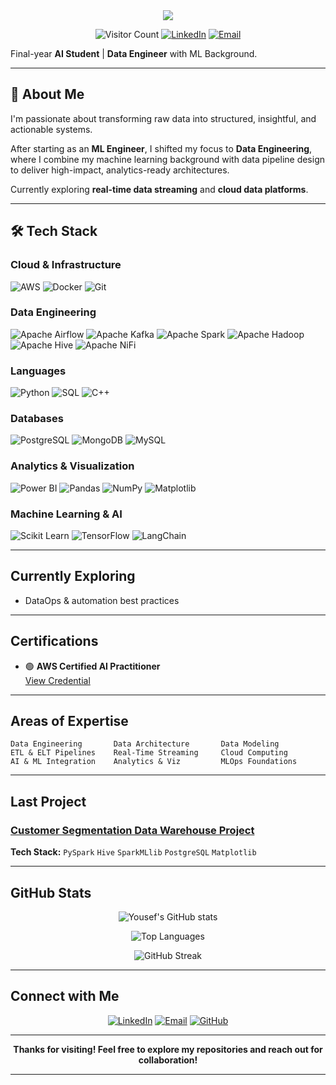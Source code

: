 <div align="center">
  <a href="https://git.io/typing-svg">
    <img src="https://readme-typing-svg.herokuapp.com?color=%23036CF7&size=30&v&width=1000&lines=Hi+there+👋+Welcome+to+My+Profile!;+I+am+Yousef+Mohamed👋;" />
  </a>
</div>

<div align="center">
  
![Visitor Count](https://komarev.com/ghpvc/?username=Yousefuwk20&label=Profile%20views&color=0e75b6&style=flat)
[![LinkedIn](https://img.shields.io/badge/LinkedIn-Connect-blue?logo=linkedin)](https://www.linkedin.com/in/yousef-mohamed-salem/)
[![Email](https://img.shields.io/badge/Email-Contact-red?logo=gmail)](mailto:yousef.zsc123@gmail.com)

</div>

Final-year **AI Student** | **Data Engineer** with ML Background.

---

## 🚀 About Me

I'm passionate about transforming raw data into structured, insightful, and actionable systems.  

After starting as an **ML Engineer**, I shifted my focus to **Data Engineering**, where I combine my machine learning background with data pipeline design to deliver high-impact, analytics-ready architectures.  

Currently exploring **real-time data streaming** and **cloud data platforms**.

---

## 🛠️ Tech Stack

### Cloud & Infrastructure
![AWS](https://img.shields.io/badge/AWS-232F3E?style=for-the-badge&logo=amazon-aws&logoColor=white)
![Docker](https://img.shields.io/badge/Docker-2496ED?style=for-the-badge&logo=docker&logoColor=white)
![Git](https://img.shields.io/badge/Git-F05032?style=for-the-badge&logo=git&logoColor=white)

### Data Engineering
![Apache Airflow](https://img.shields.io/badge/Airflow-017CEE?style=for-the-badge&logo=apache-airflow&logoColor=white)
![Apache Kafka](https://img.shields.io/badge/Kafka-231F20?style=for-the-badge&logo=apache-kafka&logoColor=white)
![Apache Spark](https://img.shields.io/badge/Spark-E25A1C?style=for-the-badge&logo=apache-spark&logoColor=white)
![Apache Hadoop](https://img.shields.io/badge/Hadoop-66CCFF?style=for-the-badge&logo=apache-hadoop&logoColor=black)
![Apache Hive](https://img.shields.io/badge/Hive-FDEE21?style=for-the-badge&logo=apache-hive&logoColor=black)
![Apache NiFi](https://img.shields.io/badge/NiFi-728E9B?style=for-the-badge&logo=apache&logoColor=white)

### Languages
![Python](https://img.shields.io/badge/Python-3776AB?style=for-the-badge&logo=python&logoColor=white)
![SQL](https://img.shields.io/badge/SQL-4479A1?style=for-the-badge&logo=mysql&logoColor=white)
![C++](https://img.shields.io/badge/C++-00599C?style=for-the-badge&logo=c%2B%2B&logoColor=white)

### Databases
![PostgreSQL](https://img.shields.io/badge/PostgreSQL-316192?style=for-the-badge&logo=postgresql&logoColor=white)
![MongoDB](https://img.shields.io/badge/MongoDB-47A248?style=for-the-badge&logo=mongodb&logoColor=white)
![MySQL](https://img.shields.io/badge/MySQL-4479A1?style=for-the-badge&logo=mysql&logoColor=white)

### Analytics & Visualization
![Power BI](https://img.shields.io/badge/Power_BI-F2C811?style=for-the-badge&logo=powerbi&logoColor=black)
![Pandas](https://img.shields.io/badge/Pandas-150458?style=for-the-badge&logo=pandas&logoColor=white)
![NumPy](https://img.shields.io/badge/NumPy-013243?style=for-the-badge&logo=numpy&logoColor=white)
![Matplotlib](https://img.shields.io/badge/Matplotlib-11557c?style=for-the-badge&logo=python&logoColor=white)

### Machine Learning & AI
![Scikit Learn](https://img.shields.io/badge/Scikit_Learn-F7931E?style=for-the-badge&logo=scikit-learn&logoColor=white)
![TensorFlow](https://img.shields.io/badge/TensorFlow-FF6F00?style=for-the-badge&logo=tensorflow&logoColor=white)
![LangChain](https://img.shields.io/badge/LangChain-121212?style=for-the-badge&logo=chainlink&logoColor=white)

---

## Currently Exploring

- DataOps & automation best practices

---

## Certifications

<div align="left">
  
- 🟢 **AWS Certified AI Practitioner**  
  [View Credential](https://www.credly.com/earner/earned/badge/2393333c-a8ba-4274-8348-9d2592d2f363)

</div>

---

## Areas of Expertise

```
Data Engineering       Data Architecture       Data Modeling
ETL & ELT Pipelines    Real-Time Streaming     Cloud Computing
AI & ML Integration    Analytics & Viz         MLOps Foundations
```

---

## Last Project

### [Customer Segmentation Data Warehouse Project](https://github.com/Yousefuwk20/Customer-Segmentation-Data-Warehouse-Project)

**Tech Stack:** `PySpark` `Hive` `SparkMLlib` `PostgreSQL` `Matplotlib`

---

## GitHub Stats

<div align="center">
  
![Yousef's GitHub stats](https://github-readme-stats.vercel.app/api?username=Yousefuwk20&show_icons=true&theme=tokyonight&hide_border=true&count_private=true)

![Top Languages](https://github-readme-stats.vercel.app/api/top-langs/?username=Yousefuwk20&layout=compact&theme=tokyonight&hide_border=true)

![GitHub Streak](https://github-readme-streak-stats.herokuapp.com/?user=Yousefuwk20&theme=tokyonight&hide_border=true)

</div>

---

## Connect with Me

<div align="center">

[![LinkedIn](https://img.shields.io/badge/LinkedIn-Yousef%20Mohamed-0077B5?style=for-the-badge&logo=linkedin&logoColor=white)](https://www.linkedin.com/in/yousef-mohamed-salem/)
[![Email](https://img.shields.io/badge/Email-yousef.zsc123@gmail.com-D14836?style=for-the-badge&logo=gmail&logoColor=white)](mailto:yousef.zsc123@gmail.com)
[![GitHub](https://img.shields.io/badge/GitHub-Yousefuwk20-181717?style=for-the-badge&logo=github&logoColor=white)](https://github.com/Yousefuwk20)

</div>

---

<div align="center">

**Thanks for visiting! Feel free to explore my repositories and reach out for collaboration!** 

</div>

---

  
